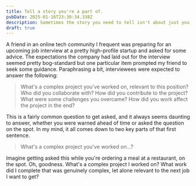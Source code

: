 ```yaml
---
title: Tell a story you're a part of.
pubDate: 2025-01-16T23:30:34.338Z
description: Sometimes the story you need to tell isn't about just you.
draft: true
---
```


A friend in an online tech community I frequent was preparing for an upcoming job interview at a pretty high-profile startup and asked for some advice. The expectations the company had laid out for the interview seemed pretty bog-standard but one particular item prompted my friend to seek some guidance. Paraphrasing a bit, interviewees were expected to answer the following:

> What's a complex project you've worked on, relevant to this position? Who did you collaborate with? How did you contribute to the project? What were some challenges you overcame? How did you work affect the project in the end?

This is a fairly common question to get asked, and it always seems daunting to answer, whether you were warned ahead of time or asked the question on the spot. In my mind, it all comes down to two key parts of that first sentence.

> What's a complex project you've worked on...?

Imagine getting asked this while you're ordering a meal at a restaurant, on the spot. Oh, goodness. What's a complex project I worked on? What work did I complete that was genuinely complex, let alone relevant to the next job I want to get?
